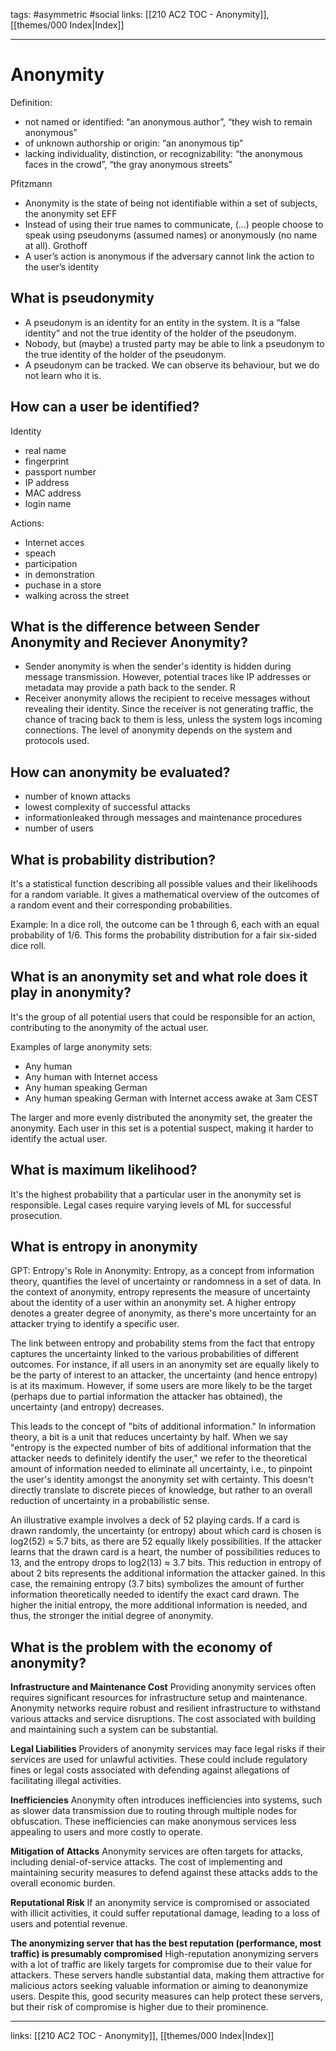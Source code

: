 tags: #asymmetric #social 
links:  [[210 AC2 TOC - Anonymity]], [[themes/000 Index|Index]]

---
# Anonymity

Definition:
- not named or identified: “an anonymous author”, “they wish to remain anonymous”
- of unknown authorship or origin: “an anonymous tip”
- lacking individuality, distinction, or recognizability: “the anonymous faces in the crowd”, “the gray anonymous streets”

Pfitzmann
- Anonymity is the state of being not identifiable within a set of subjects, the anonymity set
EFF
- Instead of using their true names to communicate, (...) people choose to speak using pseudonyms (assumed names) or anonymously (no name at all).
Grothoff
- A user’s action is anonymous if the adversary cannot link the action to the user’s identity


## What is pseudonymity
- A pseudonym is an identity for an entity in the system. It is a “false identity” and not the true identity of the holder of the pseudonym.
- Nobody, but (maybe) a trusted party may be able to link a pseudonym to the true identity of the holder of the pseudonym.
- A pseudonym can be tracked. We can observe its behaviour, but we do not learn who it is.


## How can a user be identified?
Identity
- real name
- fingerprint
- passport number
- IP address
- MAC address
- login name

Actions:
- Internet acces
- speach
- participation
- in demonstration
- puchase in a store
- walking across the street


## What is the difference between Sender Anonymity and Reciever Anonymity?
- Sender anonymity is when the sender's identity is hidden during message transmission. However, potential traces like IP addresses or metadata may provide a path back to the sender. R
- Receiver anonymity allows the recipient to receive messages without revealing their identity. Since the receiver is not generating traffic, the chance of tracing back to them is less, unless the system logs incoming connections. The level of anonymity depends on the system and protocols used.


## How can anonymity be evaluated?
- number of known attacks
- lowest complexity of successful attacks
- informationleaked through messages and maintenance procedures
- number of users


## What is probability distribution?
It's a statistical function describing all possible values and their likelihoods for a random variable. It gives a mathematical overview of the outcomes of a random event and their corresponding probabilities.

Example: In a dice roll, the outcome can be 1 through 6, each with an equal probability of 1/6. This forms the probability distribution for a fair six-sided dice roll.


## What is an anonymity set and what role does it play in anonymity?
It's the group of all potential users that could be responsible for an action, contributing to the anonymity of the actual user.

Examples of large anonymity sets:
- Any human
- Any human with Internet access
- Any human speaking German
- Any human speaking German with Internet access awake at 3am CEST

The larger and more evenly distributed the anonymity set, the greater the anonymity. Each user in this set is a potential suspect, making it harder to identify the actual user.


## What is maximum likelihood?
It's the highest probability that a particular user in the anonymity set is responsible. Legal cases require varying levels of ML for successful prosecution.


## What is entropy in anonymity
GPT:
Entropy's Role in Anonymity: Entropy, as a concept from information theory, quantifies the level of uncertainty or randomness in a set of data. In the context of anonymity, entropy represents the measure of uncertainty about the identity of a user within an anonymity set. A higher entropy denotes a greater degree of anonymity, as there's more uncertainty for an attacker trying to identify a specific user.

The link between entropy and probability stems from the fact that entropy captures the uncertainty linked to the various probabilities of different outcomes. For instance, if all users in an anonymity set are equally likely to be the party of interest to an attacker, the uncertainty (and hence entropy) is at its maximum. However, if some users are more likely to be the target (perhaps due to partial information the attacker has obtained), the uncertainty (and entropy) decreases.

This leads to the concept of "bits of additional information." In information theory, a bit is a unit that reduces uncertainty by half. When we say "entropy is the expected number of bits of additional information that the attacker needs to definitely identify the user," we refer to the theoretical amount of information needed to eliminate all uncertainty, i.e., to pinpoint the user's identity amongst the anonymity set with certainty. This doesn't directly translate to discrete pieces of knowledge, but rather to an overall reduction of uncertainty in a probabilistic sense.

An illustrative example involves a deck of 52 playing cards. If a card is drawn randomly, the uncertainty (or entropy) about which card is chosen is log2(52) ≈ 5.7 bits, as there are 52 equally likely possibilities. If the attacker learns that the drawn card is a heart, the number of possibilities reduces to 13, and the entropy drops to log2(13) ≈ 3.7 bits. This reduction in entropy of about 2 bits represents the additional information the attacker gained. In this case, the remaining entropy (3.7 bits) symbolizes the amount of further information theoretically needed to identify the exact card drawn. The higher the initial entropy, the more additional information is needed, and thus, the stronger the initial degree of anonymity.


## What is the problem with the economy of anonymity?

**Infrastructure and Maintenance Cost**
Providing anonymity services often requires significant resources for infrastructure setup and maintenance. Anonymity networks require robust and resilient infrastructure to withstand various attacks and service disruptions. The cost associated with building and maintaining such a system can be substantial.

**Legal Liabilities**
Providers of anonymity services may face legal risks if their services are used for unlawful activities. These could include regulatory fines or legal costs associated with defending against allegations of facilitating illegal activities.

**Inefficiencies**
Anonymity often introduces inefficiencies into systems, such as slower data transmission due to routing through multiple nodes for obfuscation. These inefficiencies can make anonymous services less appealing to users and more costly to operate.

**Mitigation of Attacks**
Anonymity services are often targets for attacks, including denial-of-service attacks. The cost of implementing and maintaining security measures to defend against these attacks adds to the overall economic burden.

**Reputational Risk**
If an anonymity service is compromised or associated with illicit activities, it could suffer reputational damage, leading to a loss of users and potential revenue.

**The anonymizing server that has the best reputation (performance, most traffic) is presumably compromised**
High-reputation anonymizing servers with a lot of traffic are likely targets for compromise due to their value for attackers. These servers handle substantial data, making them attractive for malicious actors seeking valuable information or aiming to deanonymize users. Despite this, good security measures can help protect these servers, but their risk of compromise is higher due to their prominence.

---
links:  [[210 AC2 TOC - Anonymity]], [[themes/000 Index|Index]]